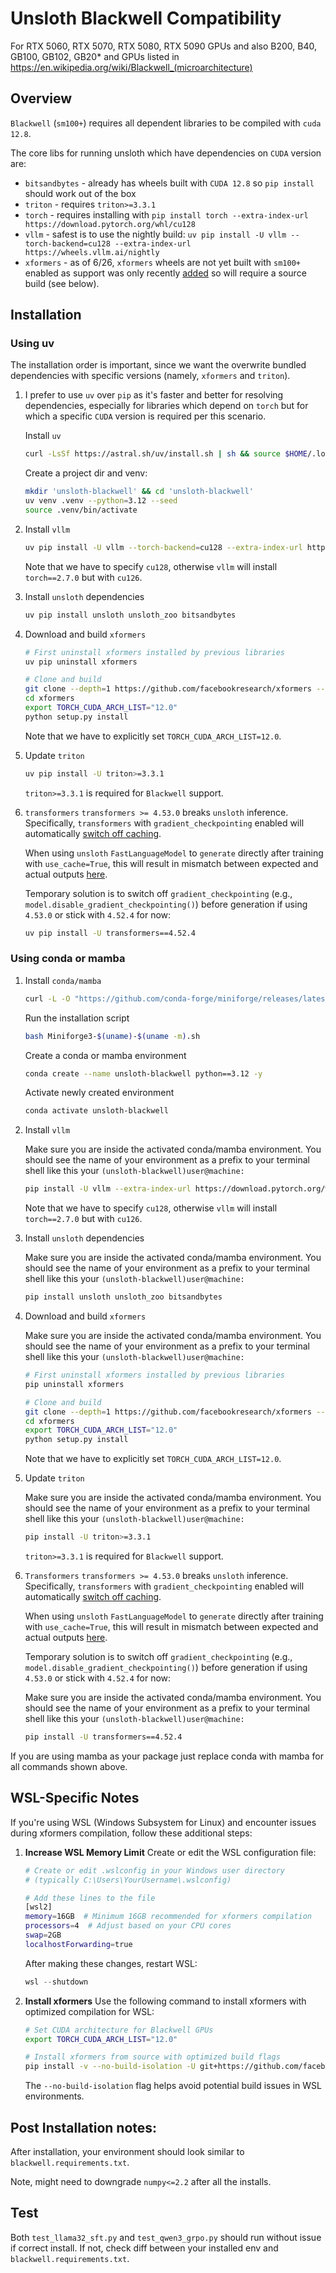 # Unsloth Blackwell Compatibility

For RTX 5060, RTX 5070, RTX 5080, RTX 5090 GPUs and also B200, B40, GB100, GB102, GB20* and GPUs listed in https://en.wikipedia.org/wiki/Blackwell_(microarchitecture)

## Overview

`Blackwell` (`sm100+`) requires all dependent libraries to be compiled with `cuda 12.8`.

The core libs for running unsloth which have dependencies on `CUDA` version are:
- `bitsandbytes` - already has wheels built with `CUDA 12.8` so `pip install` should work out of the box
- `triton` - requires `triton>=3.3.1`
- `torch` - requires installing with `pip install torch --extra-index-url https://download.pytorch.org/whl/cu128`
- `vllm` - safest is to use the nightly build: `uv pip install -U vllm --torch-backend=cu128 --extra-index-url https://wheels.vllm.ai/nightly`
- `xformers` - as of 6/26, `xformers` wheels are not yet built with `sm100+` enabled as support was only recently [added](https://github.com/facebookresearch/xformers/commit/d9b3b6e2b38ca485c89507ef8ac1fbef2723cdfa) so will require a source build (see below).

## Installation

### Using uv

The installation order is important, since we want the overwrite bundled dependencies with specific versions (namely, `xformers` and `triton`).

1) I prefer to use `uv` over `pip` as it's faster and better for resolving dependencies, especially for libraries which depend on `torch` but for which a specific `CUDA` version is required per this scenario.

    Install `uv`

    ```bash
    curl -LsSf https://astral.sh/uv/install.sh | sh && source $HOME/.local/bin/env
    ```

    Create a project dir and venv:

    ```bash
    mkdir 'unsloth-blackwell' && cd 'unsloth-blackwell'
    uv venv .venv --python=3.12 --seed
    source .venv/bin/activate
    ```

2) Install `vllm`

    ```bash
    uv pip install -U vllm --torch-backend=cu128 --extra-index-url https://wheels.vllm.ai/nightly
    ```

    Note that we have to specify `cu128`, otherwise `vllm` will install `torch==2.7.0` but with `cu126`.

3) Install `unsloth` dependencies

    ```bash
    uv pip install unsloth unsloth_zoo bitsandbytes
    ```

4) Download and build `xformers`

    ```bash
    # First uninstall xformers installed by previous libraries
    uv pip uninstall xformers

    # Clone and build
    git clone --depth=1 https://github.com/facebookresearch/xformers --recursive
    cd xformers
    export TORCH_CUDA_ARCH_LIST="12.0"
    python setup.py install
    ```

    Note that we have to explicitly set `TORCH_CUDA_ARCH_LIST=12.0`.

5) Update `triton`

    ```bash
    uv pip install -U triton>=3.3.1
    ```

    `triton>=3.3.1` is required for `Blackwell` support.

6) `transformers`
    `transformers >= 4.53.0` breaks `unsloth` inference.  Specifically, `transformers` with `gradient_checkpointing` enabled will automatically [switch off caching](https://github.com/huggingface/transformers/blob/67ddc82fbc7e52c6f42a395b4a6d278c55b77a39/src/transformers/modeling_layers.py#L52-L59).

    When using `unsloth` `FastLanguageModel` to `generate` directly after training with `use_cache=True`, this will result in mismatch between expected and actual outputs [here](https://github.com/unslothai/unsloth/blob/bfa6a3678e2fb8097c5ece41d095a8051f099db3/unsloth/models/llama.py#L939).

    Temporary solution is to switch off `gradient_checkpointing` (e.g., `model.disable_gradient_checkpointing()`) before generation if using `4.53.0` or stick with `4.52.4` for now:

    ```bash
    uv pip install -U transformers==4.52.4
    ```


### Using conda or mamba

1) Install `conda/mamba`

    ```bash
    curl -L -O "https://github.com/conda-forge/miniforge/releases/latest/download/Miniforge3-$(uname)-$(uname -m).sh"
    ```

    Run the installation script
    ```bash
    bash Miniforge3-$(uname)-$(uname -m).sh
    ```

    Create a conda or mamba environment
    ```bash
    conda create --name unsloth-blackwell python==3.12 -y
    ```

    Activate newly created environment
    ```bash
    conda activate unsloth-blackwell
    ```

2) Install `vllm`

    Make sure you are inside the activated conda/mamba environment. You should see the name of your environment as a prefix to your terminal shell like this your  `(unsloth-blackwell)user@machine:`

    ```bash
    pip install -U vllm --extra-index-url https://download.pytorch.org/whl/cu128 --extra-index-url https://wheels.vllm.ai/nightly
    ```

    Note that we have to specify `cu128`, otherwise `vllm` will install `torch==2.7.0` but with `cu126`.

3) Install `unsloth` dependencies

    Make sure you are inside the activated conda/mamba environment. You should see the name of your environment as a prefix to your terminal shell like this your  `(unsloth-blackwell)user@machine:`

    ```bash
    pip install unsloth unsloth_zoo bitsandbytes
    ```

4) Download and build `xformers`

    Make sure you are inside the activated conda/mamba environment. You should see the name of your environment as a prefix to your terminal shell like this your  `(unsloth-blackwell)user@machine:`

    ```bash
    # First uninstall xformers installed by previous libraries
    pip uninstall xformers

    # Clone and build
    git clone --depth=1 https://github.com/facebookresearch/xformers --recursive
    cd xformers
    export TORCH_CUDA_ARCH_LIST="12.0"
    python setup.py install
    ```

    Note that we have to explicitly set `TORCH_CUDA_ARCH_LIST=12.0`.

5) Update `triton`

    Make sure you are inside the activated conda/mamba environment. You should see the name of your environment as a prefix to your terminal shell like this your  `(unsloth-blackwell)user@machine:`

    ```bash
    pip install -U triton>=3.3.1
    ```

    `triton>=3.3.1` is required for `Blackwell` support.

6) `Transformers`
    `transformers >= 4.53.0` breaks `unsloth` inference.  Specifically, `transformers` with `gradient_checkpointing` enabled will automatically [switch off caching](https://github.com/huggingface/transformers/blob/67ddc82fbc7e52c6f42a395b4a6d278c55b77a39/src/transformers/modeling_layers.py#L52-L59).

    When using `unsloth` `FastLanguageModel` to `generate` directly after training with `use_cache=True`, this will result in mismatch between expected and actual outputs [here](https://github.com/unslothai/unsloth/blob/bfa6a3678e2fb8097c5ece41d095a8051f099db3/unsloth/models/llama.py#L939).

    Temporary solution is to switch off `gradient_checkpointing` (e.g., `model.disable_gradient_checkpointing()`) before generation if using `4.53.0` or stick with `4.52.4` for now:

    Make sure you are inside the activated conda/mamba environment. You should see the name of your environment as a prefix to your terminal shell like this your  `(unsloth-blackwell)user@machine:`

    ```bash
    pip install -U transformers==4.52.4
    ```


If you are using mamba as your package just replace conda with mamba for all commands shown above.


## WSL-Specific Notes

If you're using WSL (Windows Subsystem for Linux) and encounter issues during xformers compilation, follow these additional steps:

1. **Increase WSL Memory Limit**
   Create or edit the WSL configuration file:
   ```bash
   # Create or edit .wslconfig in your Windows user directory
   # (typically C:\Users\YourUsername\.wslconfig)
   
   # Add these lines to the file
   [wsl2]
   memory=16GB  # Minimum 16GB recommended for xformers compilation
   processors=4  # Adjust based on your CPU cores
   swap=2GB
   localhostForwarding=true
   ```
   After making these changes, restart WSL:
   ```powershell
   wsl --shutdown
   ```

2. **Install xformers**
   Use the following command to install xformers with optimized compilation for WSL:
   ```bash
   # Set CUDA architecture for Blackwell GPUs
   export TORCH_CUDA_ARCH_LIST="12.0"
   
   # Install xformers from source with optimized build flags
   pip install -v --no-build-isolation -U git+https://github.com/facebookresearch/xformers.git@main#egg=xformers
   ```
   
   The `--no-build-isolation` flag helps avoid potential build issues in WSL environments.

## Post Installation notes:

After installation, your environment should look similar to `blackwell.requirements.txt`.

Note, might need to downgrade `numpy<=2.2` after all the installs.

## Test
Both `test_llama32_sft.py` and `test_qwen3_grpo.py` should run without issue if correct install. If not, check diff between your installed env and `blackwell.requirements.txt`.
